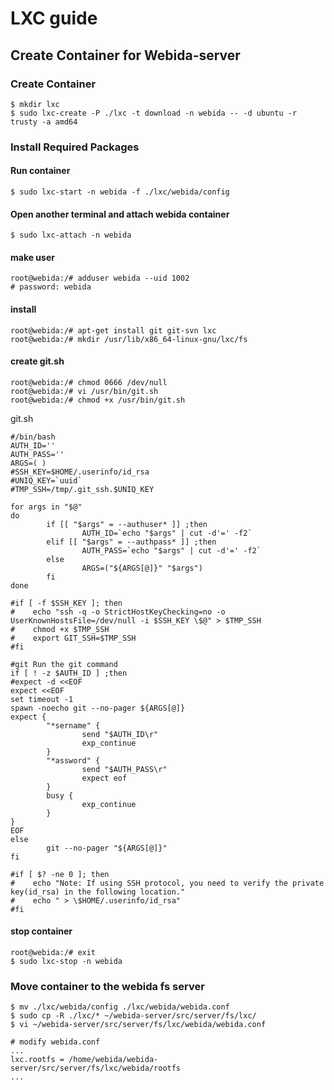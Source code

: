 # LXC guide

## Create Container for Webida-server

### Create Container

```
$ mkdir lxc
$ sudo lxc-create -P ./lxc -t download -n webida -- -d ubuntu -r trusty -a amd64
```

### Install Required Packages

#### Run container

```
$ sudo lxc-start -n webida -f ./lxc/webida/config
```
#### Open another terminal and attach webida container

```
$ sudo lxc-attach -n webida
```

#### make user

```
root@webida:/# adduser webida --uid 1002
# password: webida
```

#### install

```
root@webida:/# apt-get install git git-svn lxc
root@webida:/# mkdir /usr/lib/x86_64-linux-gnu/lxc/fs
```

#### create git.sh

```
root@webida:/# chmod 0666 /dev/null
root@webida:/# vi /usr/bin/git.sh
root@webida:/# chmod +x /usr/bin/git.sh
```

git.sh
```
#/bin/bash
AUTH_ID=''
AUTH_PASS=''
ARGS=( )
#SSH_KEY=$HOME/.userinfo/id_rsa
#UNIQ_KEY=`uuid`
#TMP_SSH=/tmp/.git_ssh.$UNIQ_KEY

for args in "$@"
do
        if [[ "$args" = --authuser* ]] ;then
                AUTH_ID=`echo "$args" | cut -d'=' -f2`
        elif [[ "$args" = --authpass* ]] ;then
                AUTH_PASS=`echo "$args" | cut -d'=' -f2`
        else
                ARGS=("${ARGS[@]}" "$args")
        fi
done

#if [ -f $SSH_KEY ]; then
#    echo "ssh -q -o StrictHostKeyChecking=no -o UserKnownHostsFile=/dev/null -i $SSH_KEY \$@" > $TMP_SSH
#    chmod +x $TMP_SSH
#    export GIT_SSH=$TMP_SSH
#fi

#git Run the git command
if [ ! -z $AUTH_ID ] ;then
#expect -d <<EOF
expect <<EOF
set timeout -1
spawn -noecho git --no-pager ${ARGS[@]}
expect {
        "*sername" {
                send "$AUTH_ID\r"
                exp_continue
        }
        "*assword" {
                send "$AUTH_PASS\r"
                expect eof
        }
        busy {
                exp_continue
        }
}
EOF
else
        git --no-pager "${ARGS[@]}"
fi

#if [ $? -ne 0 ]; then
#    echo "Note: If using SSH protocol, you need to verify the private key(id_rsa) in the following location."
#    echo " > \$HOME/.userinfo/id_rsa"
#fi

```

#### stop container

```
root@webida:/# exit
$ sudo lxc-stop -n webida
```

### Move container to the webida fs server

```
$ mv ./lxc/webida/config ./lxc/webida/webida.conf
$ sudo cp -R ./lxc/* ~/webida-server/src/server/fs/lxc/
$ vi ~/webida-server/src/server/fs/lxc/webida/webida.conf

# modify webida.conf
...
lxc.rootfs = /home/webida/webida-server/src/server/fs/lxc/webida/rootfs
...
```
